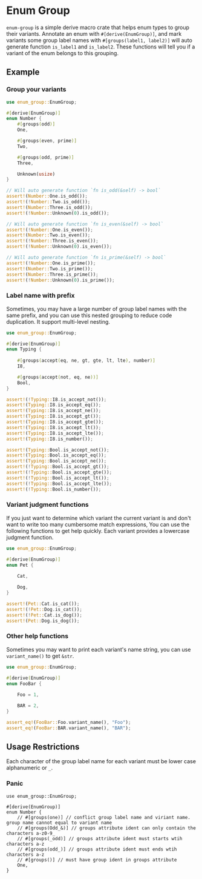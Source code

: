 # Enum Group

`enum-group` is a simple derive macro crate that helps enum types to group their variants.
Annotate an enum with `#[derive(EnumGroup)]`,
and mark variants some group label names with `#[groups(label1, label2)]`
will auto generate function `is_label1` and `is_label2`.
These functions will tell you if a variant of the enum belongs to this grouping.

## Example

### Group your variants

```rust
use enum_group::EnumGroup;

#[derive(EnumGroup)]
enum Number {
    #[groups(odd)]
    One,

    #[groups(even, prime)]
    Two,

    #[groups(odd, prime)]
    Three,

    Unknown(usize)
}

// Will auto generate function `fn is_odd(&self) -> bool`
assert!(Number::One.is_odd());
assert!(!Number::Two.is_odd());
assert!(Number::Three.is_odd());
assert!(!Number::Unknown(0).is_odd());

// Will auto generate function `fn is_even(&self) -> bool`
assert!(!Number::One.is_even());
assert!(Number::Two.is_even());
assert!(!Number::Three.is_even());
assert!(!Number::Unknown(0).is_even());

// Will auto generate function `fn is_prime(&self) -> bool`
assert!(!Number::One.is_prime());
assert!(Number::Two.is_prime());
assert!(Number::Three.is_prime());
assert!(!Number::Unknown(0).is_prime());
```

### Label name with prefix

Sometimes, you may have a large number of group label names with the same prefix, 
and you can use this nested grouping to reduce code duplication.
It support multi-level nesting.

```rust
use enum_group::EnumGroup;

#[derive(EnumGroup)]
enum Typing {
    
    #[groups(accept(eq, ne, gt, gte, lt, lte), number)]
    I8,

    #[groups(accept(not, eq, ne))]
    Bool,
}

assert!(!Typing::I8.is_accept_not());
assert!(Typing::I8.is_accept_eq());
assert!(Typing::I8.is_accept_ne());
assert!(Typing::I8.is_accept_gt());
assert!(Typing::I8.is_accept_gte());
assert!(Typing::I8.is_accept_lt());
assert!(Typing::I8.is_accept_lte());
assert!(Typing::I8.is_number());

assert!(Typing::Bool.is_accept_not());
assert!(Typing::Bool.is_accept_eq());
assert!(Typing::Bool.is_accept_ne());
assert!(!Typing::Bool.is_accept_gt());
assert!(!Typing::Bool.is_accept_gte());
assert!(!Typing::Bool.is_accept_lt());
assert!(!Typing::Bool.is_accept_lte());
assert!(!Typing::Bool.is_number());
```

### Variant judgment functions

If you just want to determine which variant the current variant is
and don't want to write too many cumbersome match expressions,
You can use the following functions to get help quickly.
Each variant provides a lowercase judgment function.

```rust
use enum_group::EnumGroup;

#[derive(EnumGroup)]
enum Pet {
    
    Cat,

    Dog,
}

assert!(Pet::Cat.is_cat());
assert!(!Pet::Dog.is_cat());
assert!(!Pet::Cat.is_dog());
assert!(Pet::Dog.is_dog());
```

### Other help functions

Sometimes you may want to print each variant's name string,
you can use `variant_name()` to get `&str`.

```rust
use enum_group::EnumGroup;

#[derive(EnumGroup)]
enum FooBar {
    
    Foo = 1,

    BAR = 2,
}

assert_eq!(FooBar::Foo.variant_name(), "Foo");
assert_eq!(FooBar::BAR.variant_name(), "BAR");
```

## Usage Restrictions

Each character of the group label name for each variant must be lower case alphanumeric or `_`.

### Panic

```rust,should_panic
use enum_group::EnumGroup;

#[derive(EnumGroup)]
enum Number {
    // #[groups(one)] // conflict group label name and viriant name. group name cannot equal to variant name
    // #[groups(Odd_&)] // groups attribute ident can only contain the characters a-z0-9_
    // #[groups(_odd)] // groups attribute ident must starts wtih characters a-z
    // #[groups(odd_)] // groups attribute ident must ends wtih characters a-z
    // #[groups()] // must have group ident in groups attribute
    One,
}
```
